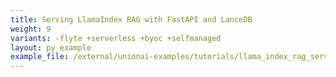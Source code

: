 ```yaml
---
title: Serving LlamaIndex RAG with FastAPI and LanceDB
weight: 9
variants: -flyte +serverless +byoc +selfmanaged
layout: py_example
example_file: /external/unionai-examples/tutorials/llama_index_rag_serving/llama_index_rag.py
---
```

